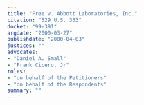 ```yaml
---
title: "Free v. Abbott Laboratories, Inc."
citation: "529 U.S. 333"
docket: "99-391"
argdate: "2000-03-27"
publishdate: "2000-04-03"
justices: ""
advocates:
- "Daniel A. Small"
- "Frank Cicero, Jr"
roles:
- "on behalf of the Petitioners"
- "on behalf of the Respondents"
summary: ""
---
```


